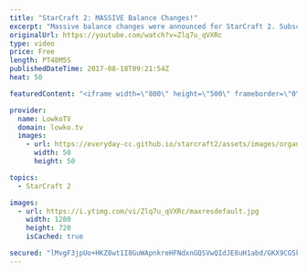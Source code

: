 ```yaml
---
title: "StarCraft 2: MASSIVE Balance Changes!"
excerpt: "Massive balance changes were announced for StarCraft 2. Subscribe for more videos: http://lowko.tv/youtube Patch notes: https://goo.gl/64DKjp  In order to keep the game fresh, massive balance changes have been announced for StarCraft 2. In this video I read out all of the patch notes where the latest"
originalUrl: https://youtube.com/watch?v=Zlq7u_qVXRc
type: video
price: Free
length: PT48M5S
publishedDateTime: 2017-08-18T09:21:54Z
heat: 50

featuredContent: "<iframe width=\"800\" height=\"500\" frameborder=\"0\" src=\"https://www.youtube.com/embed/Zlq7u_qVXRc\" allow=\"accelerometer; autoplay; encrypted-media; gyroscope; picture-in-picture\" allowfullscreen></iframe>"

provider:
  name: LowkoTV
  domain: lowko.tv
  images:
    - url: https://everyday-cc.github.io/starcraft2/assets/images/organizations/lowko.tv-50x50.jpg
      width: 50
      height: 50

topics:
  - StarCraft 2

images:
  - url: https://i.ytimg.com/vi/Zlq7u_qVXRc/maxresdefault.jpg
    width: 1280
    height: 720
    isCached: true

secured: "lMvgF3jpUo+HKZ8wt1I8GuWApnkreHFNdxnGQSVwQIdJE8uH1abd/GKX9CGSkOnMLpxdpPWnxm65ctmgmiXr5wm6ON02DUVJu3mQZD5aKOR2qr3WtXMeZtwqV6l7+jDUqxV6Ap3q51QEakrasIEO8+WEK3+9+JcE0TpW8Y9q3zo6Q9MNQI65tvlV/K6MtcKK142XQUfqp7WTd+LkoD3ygf2LuTCtQKnBnnVGldumW+UVJdiZ1/WmLiYFP2AaLaj7o34xUjy7PCCI6QQrCp5A4c04T2xXg7ti/zQiNkCT2kF7ZFcxrTgWridsn8k7h7mfzcbHPQ6wVMTCcpPzgcujabGy+2vcEafP031wLUpAPaYduqBnD0/gwZOmUpMbDFtRdRlVO98LhEYCjaU/ySubnSEJCMeBi5jToVDp56lydFCmUisXwoB1Qz3P2ZZ0GvpC;6BMZJ1TrUlLvS40rzpjoAA=="
---
```


